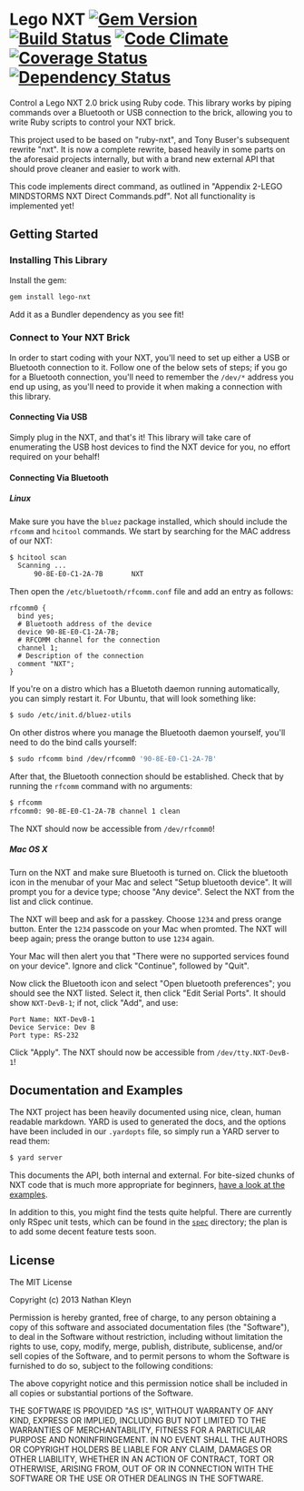 # Lego NXT [![Gem Version](https://badge.fury.io/rb/lego-nxt.png)](http://badge.fury.io/rb/lego-nxt) [![Build Status](https://travis-ci.org/nathankleyn/lego-nxt.png)](https://travis-ci.org/nathankleyn/lego-nxt) [![Code Climate](https://codeclimate.com/github/nathankleyn/lego-nxt.png)](https://codeclimate.com/github/nathankleyn/lego-nxt) [![Coverage Status](https://coveralls.io/repos/nathankleyn/lego-nxt/badge.png)](https://coveralls.io/r/nathankleyn/lego-nxt) [![Dependency Status](https://gemnasium.com/nathankleyn/lego-nxt.png)](https://gemnasium.com/nathankleyn/lego-nxt)

Control a Lego NXT 2.0 brick using Ruby code. This library works by piping commands over a Bluetooth or USB connection to the brick, allowing you to write Ruby scripts to control your NXT brick.

This project used to be based on "ruby-nxt", and Tony Buser's subsequent rewrite "nxt". It is now a complete rewrite, based heavily in some parts on the aforesaid projects internally, but with a brand new external API that should prove cleaner and easier to work with.

This code implements direct command, as outlined in "Appendix 2-LEGO MINDSTORMS NXT Direct Commands.pdf". Not all functionality is implemented yet!

## Getting Started

### Installing This Library

Install the gem:

```sh
gem install lego-nxt
```

Add it as a Bundler dependency as you see fit!

### Connect to Your NXT Brick

In order to start coding with your NXT, you'll need to set up either a USB or Bluetooth connection to it. Follow one of the below sets of steps; if you go for a Bluetooth connection, you'll need to remember the `/dev/*` address you end up using, as you'll need to provide it when making a connection with this library.

#### Connecting Via USB

Simply plug in the NXT, and that's it! This library will take care of enumerating the USB host devices to find the NXT device for you, no effort required on your behalf!

#### Connecting Via Bluetooth

##### Linux

Make sure you have the `bluez` package installed, which should include the `rfcomm` and `hcitool` commands. We start by searching for the MAC address of our NXT:

```sh
$ hcitool scan
  Scanning ...
      90-8E-E0-C1-2A-7B       NXT
```

Then open the `/etc/bluetooth/rfcomm.conf` file and add an entry as follows:

```
rfcomm0 {
  bind yes;
  # Bluetooth address of the device
  device 90-8E-E0-C1-2A-7B;
  # RFCOMM channel for the connection
  channel 1;
  # Description of the connection
  comment "NXT";
}
```

If you're on a distro which has a Bluetoth daemon running automatically, you can simply restart it. For Ubuntu, that will look something like:

```sh
$ sudo /etc/init.d/bluez-utils
```

On other distros where you manage the Bluetooth daemon yourself, you'll need to do the bind calls yourself:

```sh
$ sudo rfcomm bind /dev/rfcomm0 '90-8E-E0-C1-2A-7B'
```

After that, the Bluetooth connection should be established. Check that by running the `rfcomm` command with no arguments:

```sh
$ rfcomm
rfcomm0: 90-8E-E0-C1-2A-7B channel 1 clean
```

The NXT should now be accessible from `/dev/rfcomm0`!

##### Mac OS X

Turn on the NXT and make sure Bluetooth is turned on. Click the bluetooth icon in the menubar of your Mac and select "Setup bluetooth device". It will prompt you for a device type; choose "Any device". Select the NXT from the list and click continue.

The NXT will beep and ask for a passkey. Choose `1234` and press orange button. Enter the `1234` passcode on your Mac when promted. The NXT will beep again; press the orange button to use `1234` again.

Your Mac will then alert you that "There were no supported services found on your device". Ignore and click "Continue", followed by "Quit".

Now click the Bluetooth icon and select "Open bluetooth preferences"; you should see the NXT listed. Select it, then click "Edit Serial Ports".
It should show `NXT-DevB-1`; if not, click "Add", and use:

```
Port Name: NXT-DevB-1
Device Service: Dev B
Port type: RS-232
```

Click "Apply". The NXT should now be accessible from `/dev/tty.NXT-DevB-1`!

## Documentation and Examples

The NXT project has been heavily documented using nice, clean, human readable markdown. YARD is used to generated the docs, and the options have been included in our `.yardopts` file, so simply run a YARD server to read them:

```sh
$ yard server
```

This documents the API, both internal and external. For bite-sized chunks of NXT code that is much more appropriate for beginners, [have a look at the examples](https://github.com/nathankleyn/nxt/tree/master/examples).

In addition to this, you might find the tests quite helpful. There are currently only RSpec unit tests, which can be found in the [`spec`](spec) directory; the plan is to add some decent feature tests soon.

## License

The MIT License

Copyright (c) 2013 Nathan Kleyn

Permission is hereby granted, free of charge, to any person obtaining a copy of this software and associated documentation files (the "Software"), to deal in the Software without restriction, including without limitation the rights to use, copy, modify, merge, publish, distribute, sublicense, and/or sell copies of the Software, and to permit persons to whom the Software is furnished to do so, subject to the following conditions:

The above copyright notice and this permission notice shall be included in all copies or substantial portions of the Software.

THE SOFTWARE IS PROVIDED "AS IS", WITHOUT WARRANTY OF ANY KIND, EXPRESS OR IMPLIED, INCLUDING BUT NOT LIMITED TO THE WARRANTIES OF MERCHANTABILITY, FITNESS FOR A PARTICULAR PURPOSE AND NONINFRINGEMENT. IN NO EVENT SHALL THE AUTHORS OR COPYRIGHT HOLDERS BE LIABLE FOR ANY CLAIM, DAMAGES OR OTHER LIABILITY, WHETHER IN AN ACTION OF CONTRACT, TORT OR OTHERWISE, ARISING FROM, OUT OF OR IN CONNECTION WITH THE SOFTWARE OR THE USE OR OTHER DEALINGS IN THE SOFTWARE.
